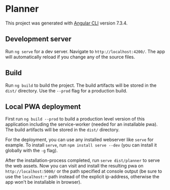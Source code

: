 # Planner

This project was generated with [Angular CLI](https://github.com/angular/angular-cli) version 7.3.4.

## Development server

Run `ng serve` for a dev server. Navigate to `http://localhost:4200/`. The app will automatically reload if you change any of the source files.

## Build

Run `ng build` to build the project. The build artifacts will be stored in the `dist/` directory. Use the `--prod` flag for a production build.

## Local PWA deployment

First run `ng build --prod` to build a production level version of this application including the service-worker (needed for an installable pwa).
The build artifacts will be stored in the `dist/` directory.

For the deployment, you can use any installed webserver like `serve` for example.
To install `serve`, run `npm install serve --dev` (you can install it globally with the `-g` flag).

After the installation-process completed,
run `serve dist/planner` to serve the web assets. Now you can visit and install the resulting pwa on `http://localhost:5000/` or the path specified at console output
(be sure to use the `localhost:*` path instead of the explicit ip-address, otherwise the app won't be installable in browser).
